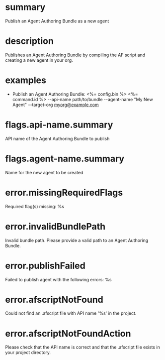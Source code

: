 # summary

Publish an Agent Authoring Bundle as a new agent

# description

Publishes an Agent Authoring Bundle by compiling the AF script and creating a new agent in your org.

# examples

- Publish an Agent Authoring Bundle:
  <%= config.bin %> <%= command.id %> --api-name path/to/bundle --agent-name "My New Agent" --target-org myorg@example.com

# flags.api-name.summary

API name of the Agent Authoring Bundle to publish

# flags.agent-name.summary

Name for the new agent to be created

# error.missingRequiredFlags

Required flag(s) missing: %s

# error.invalidBundlePath

Invalid bundle path. Please provide a valid path to an Agent Authoring Bundle.

# error.publishFailed

Failed to publish agent with the following errors:
%s

# error.afscriptNotFound

Could not find an .afscript file with API name '%s' in the project.

# error.afscriptNotFoundAction

Please check that the API name is correct and that the .afscript file exists in your project directory.
